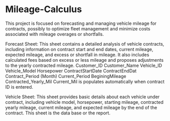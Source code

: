 # Mileage-Calculus

This project is focused on forecasting and managing vehicle mileage for contracts, possibly to optimize fleet management and minimize costs associated with mileage overages or shortfalls.

Forecast Sheet: This sheet contains a detailed analysis of vehicle contracts, including information on contract start and end dates, current mileage, expected mileage, and excess or shortfall in mileage. It also includes calculated fees based on excess or less mileage and proposes adjustments to the yearly contracted mileage. 
Customer_ID	Customer_Name	Vehicle_ID	Vehicle_Model	Horsepower	ContractStartDate	ContractEndDat Contract_Period (Month)	Current_Period	BeginingMileage	Contracted_Yearly_Mil	Current_Mil is populates automatically when contract ID is entered.

Vehicle Sheet: This sheet provides basic details about each vehicle under contract, including vehicle model, horsepower, starting mileage, contracted yearly mileage, current mileage, and expected mileage by the end of the contract. This sheet is the data base or the report.
